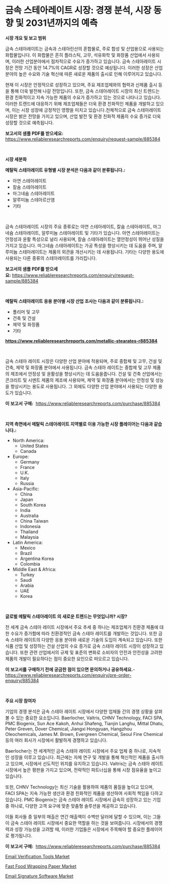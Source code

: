 <p><h1>금속 스테아레이트 시장: 경쟁 분석, 시장 동향 및 2031년까지의 예측</h1></p><p><strong>시장 개요 및 보고 범위</strong></p>
<p><p>금속 스테아레이트는 금속과 스테아린산의 혼합물로, 주로 합성 및 산업용으로 사용되는 화합물입니다. 이 화합물은 흔히 플라스틱, 고무, 석유화학 및 화장품 산업에서 사용되며, 이러한 산업분야에서 점차적으로 수요가 증가하고 있습니다. 금속 스테아레이트 시장은 전망 기간 동안 14.7%의 CAGR로 성장할 것으로 예상됩니다. 이러한 성장은 산업 분야의 높은 수요와 기술 혁신에 따른 새로운 제품의 출시로 인해 이루어지고 있습니다.</p><p>현재 이 시장은 안정적으로 성장하고 있으며, 주요 제조업체와의 협력과 신제품 출시 등을 통해 더욱 발전해 나갈 전망입니다. 또한, 금속 스테아레이트 시장의 최신 트렌드는 환경 친화적이고 지속 가능한 제품의 수요가 증가하고 있는 것으로 나타나고 있습니다. 이러한 트렌드에 대응하기 위해 제조업체들은 더욱 환경 친화적인 제품을 개발하고 있으며, 이는 시장 성장에 긍정적인 영향을 미치고 있습니다.전체적으로 금속 스테아레이트 시장은 밝은 전망을 가지고 있으며, 산업 발전 및 환경 친화적 제품의 수요 증가로 더욱 성장할 것으로 예측됩니다.</p></p>
<p><strong>보고서의 샘플 PDF를 받으세요:</strong> <a href="https://www.reliableresearchreports.com/enquiry/request-sample/885384">https://www.reliableresearchreports.com/enquiry/request-sample/885384</a></p>
<p>&nbsp;</p>
<p><strong>시장 세분화</strong></p>
<p><strong>메탈릭 스테아레이트 유형별 시장 분석은 다음과 같이 분류됩니다.:</strong></p>
<p><ul><li>아연 스테아레이트</li><li>칼슘 스테아레이트</li><li>마그네슘 스테아레이트</li><li>알루미늄 스테아르산염</li><li>기타</li></ul></p>
<p>&nbsp;</p>
<p><p>금속 스테아레이트 시장의 주요 종류로는 아연 스테아레이트, 칼슘 스테아레이트, 마그네슘 스테아레이트, 알루미늄 스테아레이트 및 기타가 있습니다. 아연 스테아레이트는 안정성과 윤활 특성으로 널리 사용되며, 칼슘 스테아레이트는 열안정성이 뛰어난 성질을 가지고 있습니다. 마그네슘 스테아레이트는 가공 특성을 향상시키는 데 도움을 주며, 알루미늄 스테아레이트는 제품의 외관을 개선시키는 데 사용됩니다. 기타는 다양한 용도에 사용되는 다른 종류의 스테아레이트를 가리킵니다.</p></p>
<p><strong>보고서의 샘플 PDF를 받으세요:</strong>&nbsp;<a href="https://www.reliableresearchreports.com/enquiry/request-sample/885384">https://www.reliableresearchreports.com/enquiry/request-sample/885384</a></p>
<p>&nbsp;</p>
<p><strong> 메탈릭 스테아레이트 응용 분야별 시장 산업 조사는 다음과 같이 분류됩니다.:</strong></p>
<p><ul><li>폴리머 및 고무</li><li>건축 및 건설</li><li>제약 및 화장품</li><li>기타</li></ul></p>
<p><strong><a href="https://www.reliableresearchreports.com/metallic-stearates-r885384">https://www.reliableresearchreports.com/metallic-stearates-r885384</a></strong></p>
<p>&nbsp;</p>
<p><p>금속 스테아 레이트 시장은 다양한 산업 분야에 적용되며, 주로 중합체 및 고무, 건설 및 건축, 제약 및 화장품 분야에서 사용됩니다. 금속 스테아 레이트는 중합체 및 고무 제품의 제조에서 안정성 및 윤활성을 향상시키는 데 도움을줍니다. 건설 및 건축 산업에서는 콘크리트 및 시멘트 제품의 제조에 사용되며, 제약 및 화장품 분야에서는 안정성 및 성능을 향상시키는 용도로 사용됩니다. 그 외에도 다양한 산업 분야에서 사용되는 다양한 용도가 있습니다.</p></p>
<p><strong>이 보고서 구매:</strong>&nbsp; <a href="https://www.reliableresearchreports.com/purchase/885384">https://www.reliableresearchreports.com/purchase/885384</a></p>
<p>&nbsp;</p>
<p><strong>지역 측면에서 메탈릭 스테아레이트 지역별로 이용 가능한 시장 플레이어는 다음과 같습니다.:</strong></p>
<p><ul>
    <li>
        North America:
        <ul>
            <li>United States</li>
            <li>Canada</li>
        </ul>
    </li>
    <li>
        Europe:
        <ul>
            <li>Germany</li>
            <li>France</li>
            <li>U.K.</li>
            <li>Italy</li>
            <li>Russia</li>
        </ul>
    </li>
    <li>
        Asia-Pacific:
        <ul>
            <li>China</li>
            <li>Japan</li>
            <li>South Korea</li>
            <li>India</li>
            <li>Australia</li>
            <li>China Taiwan</li>
            <li>Indonesia</li>
            <li>Thailand</li>
            <li>Malaysia</li>
        </ul>
    </li>
    <li>
        Latin America:
        <ul>
            <li>Mexico</li>
            <li>Brazil</li>
            <li>Argentina Korea</li>
            <li>Colombia</li>
        </ul>
    </li>
    <li>
        Middle East & Africa:
        <ul>
            <li>Turkey</li>
            <li>Saudi</li>
            <li>Arabia</li>
            <li>UAE</li>
            <li>Korea</li>
        </ul>
    </li>
    </ul></p>
<p>&nbsp;</p>
<p><strong>글로벌 메탈릭 스테아레이트 의 새로운 트렌드는 무엇입니까? 시장?</strong></p>
<p><p>전 세계 금속 스테아 레이트 시장에서 주요 추세 중 하나는 제조업체가 친환경 제품에 대한 수요가 증가함에 따라 친환경적인 금속 스테아 레이트를 개발하는 것입니다. 또한 금속 스테아 레이트의 다양한 응용 분야와 새로운 기술의 도입이 계속되고 있습니다. 또한 식품 산업 및 성장하는 건설 산업의 수요 증가로 금속 스테아 레이트 시장이 성장하고 있습니다. 또한 관련 산업에서의 규제 및 표준의 변화로 소비자의 안전과 안전성을 고려한 제품의 개발이 필요하다는 점이 중요한 요인으로 떠오르고 있습니다.</p></p>
<p><strong>이 보고서를 구매하기 전에 궁금한 점이 있으면 문의하거나 공유하세요.</strong>- <a href="https://www.reliableresearchreports.com/enquiry/pre-order-enquiry/885384">https://www.reliableresearchreports.com/enquiry/pre-order-enquiry/885384</a></p>
<p>&nbsp;</p>
<p><strong>주요 시장 참여자</strong></p>
<p><p>기업의 경쟁 분석은 금속 스테아 레이트 시장에서 다양한 업체들 간의 경쟁 상황을 살펴볼 수 있는 중요한 요소입니다. Baerlocher, Valtris, CHNV Technology, FACI SPA, PMC Biogenix, Sun Ace Kakoh, Anhui Shafeng, Tianjin Langhu, Mittal Dhatu, Peter Greven, Dover Chemical, Jiangxi Hongyuan, Hangzhou Oleochemicals, James M. Brown, Evergreen Chemical, Seoul Fine Chemical 등의 여러 회사가 시장에서 활발하게 경쟁하고 있습니다.</p><p>Baerlocher는 전 세계적인 금속 스테아 레이트 시장에서 주요 업체 중 하나로, 지속적인 성장을 이루고 있습니다. 최근에는 자체 연구 및 개발을 통해 혁신적인 제품을 출시하고 있으며, 시장에서 선도적인 위치를 유지하고 있습니다. Valtris는 금속 스테아 레이트 시장에서 높은 평판을 가지고 있으며, 전략적인 파트너십을 통해 시장 점유율을 높이고 있습니다.</p><p>또한, CHNV Technology는 최신 기술을 활용하여 제품의 품질을 높이고 있으며, FACI SPA는 지속 가능한 생산과 환경 친화적인 제품을 생산하여 사회적 책임을 다하고 있습니다. PMC Biogenix는 금속 스테아 레이트 시장에서 급속히 성장하고 있는 기업 중 하나로, 다양한 고객 요구에 맞춘 맞춤형 솔루션을 제공하고 있습니다.</p><p>이들 회사들 중 일부의 매출은 연간 매출액이 수백만 달러에 달할 수 있으며, 이는 그들이 금속 스테아 레이트 시장에서 중요한 역할을 하는 것을 보여줍니다. 시장에서의 경쟁력과 성장 가능성을 고려할 때, 이러한 기업들은 시장에서 주목해야 할 중요한 플레이어로 평가됩니다.</p></p>
<p><strong>이 보고서 구매:</strong>&nbsp;&nbsp;<a href="https://www.reliableresearchreports.com/purchase/885384">https://www.reliableresearchreports.com/purchase/885384</a></p>
<p><p><a href="https://www.linkedin.com/pulse/email-verification-tools-market-size-reveals-best-marketing-ih6wc?trackingId=XEqjJNiT1G%2ByrchHbUcPZA%3D%3D">Email Verification Tools Market</a></p><p><a href="https://www.linkedin.com/pulse/fast-food-wrapping-paper-market-insights-cagr-trends-growth-tehje?trackingId=cmOikntBYXSXCiCbGs9wGQ%3D%3D">Fast Food Wrapping Paper Market</a></p><p><a href="https://www.linkedin.com/pulse/email-signature-software-market-report-reveals-latest-trends-6sbnf?trackingId=UT827EOrxW7%2BEFfON77OHQ%3D%3D">Email Signature Software Market</a></p></p>